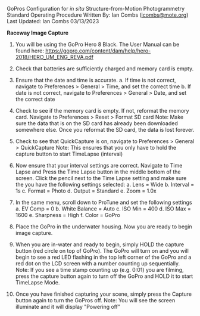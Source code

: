 GoPros Configuration for *in situ* Structure-from-Motion Photogrammetry Standard Operating Procedure
Written By: Ian Combs (icombs@mote.org)
Last Updated: Ian Combs 03/13/2023

**Raceway Image Capture**

1. You will be using the GoPro Hero 8 Black. The User Manual can be found here:
https://gopro.com/content/dam/help/hero-2018/HERO_UM_ENG_REVA.pdf

2. Check that batteries are sufficiently charged and memory card is empty.

3. Ensure that the date and time is accurate.
  a. If time is not correct, navigate to Preferences > General  > Time, and set the correct time
  b. If date is not correct, navigate to Preferences > General > Date, and set the correct date

4. Check to see if the memory card is empty. If not, reformat the memory card. Navigate to Preferences > Reset > Format SD card
  Note: Make sure the data that is on the SD card has already been downloaded somewhere else. Once you reformat the SD card, the data is lost forever.

5. Check to see that QuickCapture is on, navigate to Preferences > General > QuickCapture
  Note: This ensures that you only have to hold the capture button to start TimeLapse (interval)

6. Now ensure that your interval settings are correct. Navigate to Time Lapse and Press the Time Lapse button in the middle bottom of the screen. Click the pencil next to the Time Lapse setting and make sure the you have the following settings selected:
    a. Lens = Wide
    b. Interval = 1s
    c. Format = Photo
    d. Output = Standard
    e. Zoom = 1.0x

7. In the same menu, scroll down to ProTune and set the following settings
  a. EV Comp = 0
  b. White Balance = Auto
  c. ISO Min = 400
  d. ISO Max = 1600
  e. Sharpness = High
  f. Color = GoPro

8. Place the GoPro in the underwater housing. Now you are ready to begin image capture.

9. When you are in-water and ready to begin, simply HOLD the capture button (red circle on top of GoPro). The GoPro will turn on and you will begin to see a red LED flashing in the top left corner of the GoPro and a red dot on the LCD screen with a number counting up sequentially.
  Note: If you see a time stamp counting up  (e.g. 0:01) you are filming, press the capture button again to turn off the GoPro and HOLD it to start TimeLapse Mode.

10. Once you have finished capturing your scene, simply press the Capture button again to turn the GoPros off.
  Note: You will see the screen illuminate and it will display "Powering off"
